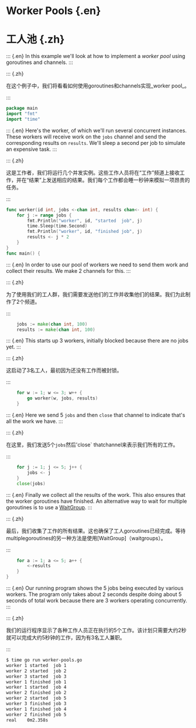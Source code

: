 
# Worker Pools {.en}


# 工人池 {.zh}


::: {.en}
In this example we'll look at how to implement
a _worker pool_ using goroutines and channels.
:::

::: {.zh}

在这个例子中，我们将看看如何使用goroutines和channels实现_worker pool_。

:::


```go
package main
import "fmt"
import "time"
```


::: {.en}
Here's the worker, of which we'll run several
concurrent instances. These workers will receive
work on the `jobs` channel and send the corresponding
results on `results`. We'll sleep a second per job to
simulate an expensive task.
:::

::: {.zh}

这是工作者，我们将运行几个并发实例。这些工作人员将在“工作”频道上接收工作，并在“结果”上发送相应的结果。我们每个工作都会睡一秒钟来模拟一项昂贵的任务。

:::


```go
func worker(id int, jobs <-chan int, results chan<- int) {
	for j := range jobs {
		fmt.Println("worker", id, "started  job", j)
		time.Sleep(time.Second)
		fmt.Println("worker", id, "finished job", j)
		results <- j * 2
	}
}
func main() {
```


::: {.en}
In order to use our pool of workers we need to send
them work and collect their results. We make 2
channels for this.
:::

::: {.zh}

为了使用我们的工人群，我们需要发送他们的工作并收集他们的结果。我们为此制作了2个频道。

:::


```go
	jobs := make(chan int, 100)
	results := make(chan int, 100)
```


::: {.en}
This starts up 3 workers, initially blocked
because there are no jobs yet.
:::

::: {.zh}

这启动了3名工人，最初因为还没有工作而被封锁。

:::


```go
	for w := 1; w <= 3; w++ {
		go worker(w, jobs, results)
	}
```


::: {.en}
Here we send 5 `jobs` and then `close` that
channel to indicate that's all the work we have.
:::

::: {.zh}

在这里，我们发送5个`jobs`然后'close` thatchannel来表示我们所有的工作。

:::


```go
	for j := 1; j <= 5; j++ {
		jobs <- j
	}
	close(jobs)
```


::: {.en}
Finally we collect all the results of the work.
This also ensures that the worker goroutines have
finished. An alternative way to wait for multiple
goroutines is to use a [WaitGroup](waitgroups).
:::

::: {.zh}

最后，我们收集了工作的所有结果。这也确保了工人goroutines已经完成。等待multiplegoroutines的另一种方法是使用[WaitGroup]（waitgroups）。

:::


```go
	for a := 1; a <= 5; a++ {
		<-results
	}
}
```


::: {.en}
Our running program shows the 5 jobs being executed by
various workers. The program only takes about 2 seconds
despite doing about 5 seconds of total work because
there are 3 workers operating concurrently.
:::

::: {.zh}

我们的运行程序显示了各种工作人员正在执行的5个工作。该计划只需要大约2秒就可以完成大约5秒钟的工作，因为有3名工人兼职。

:::


```sh
$ time go run worker-pools.go 
worker 1 started  job 1
worker 2 started  job 2
worker 3 started  job 3
worker 1 finished job 1
worker 1 started  job 4
worker 2 finished job 2
worker 2 started  job 5
worker 3 finished job 3
worker 1 finished job 4
worker 2 finished job 5
real	0m2.358s
```


